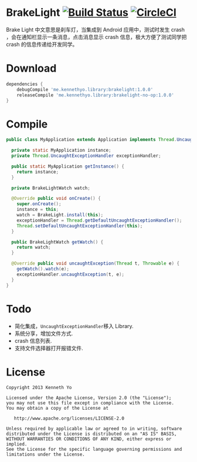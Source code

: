 # BrakeLight [![Build Status](https://travis-ci.org/KennethYo/BrakeLight.svg?branch=master)](https://travis-ci.org/KennethYo/BrakeLight) [![CircleCI](https://circleci.com/gh/KennethYo/BrakeLight/tree/master.svg?style=svg)](https://circleci.com/gh/KennethYo/BrakeLight/tree/master)

Brake Light 中文意思是刹车灯，当集成到 Android 应用中，测试时发生 crash ，会在通知栏显示一条消息，点击消息显示 crash 信息，极大方便了测试同学把 crash 的信息传递给开发同学。

# Download

```groovy
dependencies {
    debugCompile 'me.kennethyo.library:brakelight:1.0.0'
    releaseCompile 'me.kennethyo.library:brakelight-no-op:1.0.0'
}
```

# Compile

```java
public class MyApplication extends Application implements Thread.UncaughtExceptionHandler {

  private static MyApplication instance;
  private Thread.UncaughtExceptionHandler exceptionHandler;

  public static MyApplication getInstance() {
    return instance;
  }

  private BrakeLightWatch watch;

  @Override public void onCreate() {
    super.onCreate();
    instance = this;
    watch = BrakeLight.install(this);
    exceptionHandler = Thread.getDefaultUncaughtExceptionHandler();
    Thread.setDefaultUncaughtExceptionHandler(this);
  }

  public BrakeLightWatch getWatch() {
    return watch;
  }

  @Override public void uncaughtException(Thread t, Throwable e) {
    getWatch().watch(e);
    exceptionHandler.uncaughtException(t, e);
  }
}
```

# Todo

- 简化集成，`UncaughtExceptionHandler`移入 Library.
- 系统分享，增加文件方式.
- crash 信息列表.
- 支持文件选择器打开报错文件.

# License

```
Copyright 2013 Kenneth Yo

Licensed under the Apache License, Version 2.0 (the "License");
you may not use this file except in compliance with the License.
You may obtain a copy of the License at

   http://www.apache.org/licenses/LICENSE-2.0

Unless required by applicable law or agreed to in writing, software
distributed under the License is distributed on an "AS IS" BASIS,
WITHOUT WARRANTIES OR CONDITIONS OF ANY KIND, either express or implied.
See the License for the specific language governing permissions and
limitations under the License.
```